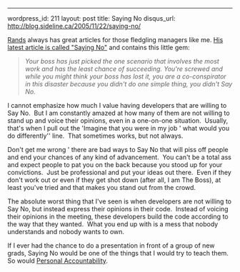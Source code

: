 --- 
wordpress_id: 211
layout: post
title: Saying No
disqus_url: http://blog.sideline.ca/2005/11/22/saying-no/

<p><a href="http://www.randsinrepose.com/">Rands</a> always has great articles for those fledgling managers like me. <a href="http://www.randsinrepose.com/archives/2005/11/21/saying_no.html">His latest article is called "Saying No"</a> and contains this little gem:</p>
<blockquote>
<p><em>Your boss has just picked the one scenario that involves the most work and has the least chance of succeeding. You're screwed and while you might think your boss has lost it, you are a co-conspirator in this disaster because you didn't do one simple thing, you didn't Say No.</em></p></blockquote>
<p>I cannot emphasize how much I value having developers that are willing to Say No.  But I am constantly amazed at how many of them are not willing to stand up and voice their opinions, even in a one-on-one situation.  Usually, that's when I pull out the 'Imagine that you were in my job ' what would you do differently'' line.  That sometimes works, but not always.</p>
<p>Don't get me wrong ' there are bad ways to Say No that will piss off people and end your chances of any kind of advancement.  You can't be a total ass and expect people to pat you on the back because you stood up for your convictions.  Just be professional and put your ideas out there.  Even if they don't work out or even if they get shot down (after all, I am The Boss), at least you've tried and that makes you stand out from the crowd.</p>
<p>The absolute worst thing that I've seen is when developers are not willing to Say No, but instead express their opinions in their code.  Instead of voicing their opinions in the meeting, these developers build the code according to the way that they wanted.  What you end up with is a mess that nobody understands and nobody wants to own.</p>
<p>If I ever had the chance to do a presentation in front of a group of new grads, Saying No would be one of the things that I would try to teach them.  So would <a href="http://www.sideline.ca/2005/10/25/whats-your-personal-accountability-on-your-team">Personal Accountability</a>.  </p>
